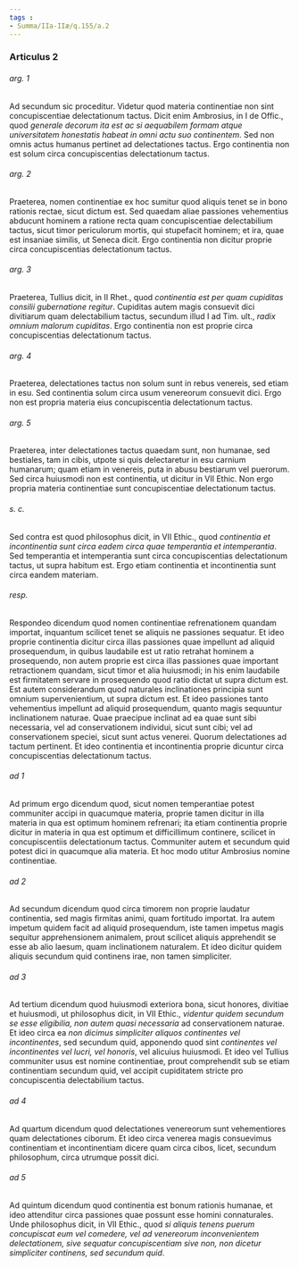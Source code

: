 ```yaml
---
tags : 
- Summa/IIa-IIæ/q.155/a.2
---
```


### Articulus 2

###### arg. 1
Ad secundum sic proceditur. Videtur quod materia continentiae non sint concupiscentiae delectationum tactus. Dicit enim Ambrosius, in I de Offic., quod *generale decorum ita est ac si aequabilem formam atque universitatem honestatis habeat in omni actu suo continentem*. Sed non omnis actus humanus pertinet ad delectationes tactus. Ergo continentia non est solum circa concupiscentias delectationum tactus.

###### arg. 2
Praeterea, nomen continentiae ex hoc sumitur quod aliquis tenet se in bono rationis rectae, sicut dictum est. Sed quaedam aliae passiones vehementius abducunt hominem a ratione recta quam concupiscentiae delectabilium tactus, sicut timor periculorum mortis, qui stupefacit hominem; et ira, quae est insaniae similis, ut Seneca dicit. Ergo continentia non dicitur proprie circa concupiscentias delectationum tactus.

###### arg. 3
Praeterea, Tullius dicit, in II Rhet., quod *continentia est per quam cupiditas consilii gubernatione regitur*. Cupiditas autem magis consuevit dici divitiarum quam delectabilium tactus, secundum illud I ad Tim. ult., *radix omnium malorum cupiditas*. Ergo continentia non est proprie circa concupiscentias delectationum tactus.

###### arg. 4
Praeterea, delectationes tactus non solum sunt in rebus venereis, sed etiam in esu. Sed continentia solum circa usum venereorum consuevit dici. Ergo non est propria materia eius concupiscentia delectationum tactus.

###### arg. 5
Praeterea, inter delectationes tactus quaedam sunt, non humanae, sed bestiales, tam in cibis, utpote si quis delectaretur in esu carnium humanarum; quam etiam in venereis, puta in abusu bestiarum vel puerorum. Sed circa huiusmodi non est continentia, ut dicitur in VII Ethic. Non ergo propria materia continentiae sunt concupiscentiae delectationum tactus.

###### s. c.
Sed contra est quod philosophus dicit, in VII Ethic., quod *continentia et incontinentia sunt circa eadem circa quae temperantia et intemperantia*. Sed temperantia et intemperantia sunt circa concupiscentias delectationum tactus, ut supra habitum est. Ergo etiam continentia et incontinentia sunt circa eandem materiam.

###### resp.
Respondeo dicendum quod nomen continentiae refrenationem quandam importat, inquantum scilicet tenet se aliquis ne passiones sequatur. Et ideo proprie continentia dicitur circa illas passiones quae impellunt ad aliquid prosequendum, in quibus laudabile est ut ratio retrahat hominem a prosequendo, non autem proprie est circa illas passiones quae important retractionem quandam, sicut timor et alia huiusmodi; in his enim laudabile est firmitatem servare in prosequendo quod ratio dictat ut supra dictum est. Est autem considerandum quod naturales inclinationes principia sunt omnium supervenientium, ut supra dictum est. Et ideo passiones tanto vehementius impellunt ad aliquid prosequendum, quanto magis sequuntur inclinationem naturae. Quae praecipue inclinat ad ea quae sunt sibi necessaria, vel ad conservationem individui, sicut sunt cibi; vel ad conservationem speciei, sicut sunt actus venerei. Quorum delectationes ad tactum pertinent. Et ideo continentia et incontinentia proprie dicuntur circa concupiscentias delectationum tactus.

###### ad 1
Ad primum ergo dicendum quod, sicut nomen temperantiae potest communiter accipi in quacumque materia, proprie tamen dicitur in illa materia in qua est optimum hominem refrenari; ita etiam continentia proprie dicitur in materia in qua est optimum et difficillimum continere, scilicet in concupiscentiis delectationum tactus. Communiter autem et secundum quid potest dici in quacumque alia materia. Et hoc modo utitur Ambrosius nomine continentiae.

###### ad 2
Ad secundum dicendum quod circa timorem non proprie laudatur continentia, sed magis firmitas animi, quam fortitudo importat. Ira autem impetum quidem facit ad aliquid prosequendum, iste tamen impetus magis sequitur apprehensionem animalem, prout scilicet aliquis apprehendit se esse ab alio laesum, quam inclinationem naturalem. Et ideo dicitur quidem aliquis secundum quid continens irae, non tamen simpliciter.

###### ad 3
Ad tertium dicendum quod huiusmodi exteriora bona, sicut honores, divitiae et huiusmodi, ut philosophus dicit, in VII Ethic., *videntur quidem secundum se esse eligibilia, non autem quasi necessaria* ad conservationem naturae. Et ideo circa ea *non dicimus simpliciter aliquos continentes vel incontinentes*, sed secundum quid, apponendo quod sint *continentes vel incontinentes vel lucri, vel honoris*, vel alicuius huiusmodi. Et ideo vel Tullius communiter usus est nomine continentiae, prout comprehendit sub se etiam continentiam secundum quid, vel accipit cupiditatem stricte pro concupiscentia delectabilium tactus.

###### ad 4
Ad quartum dicendum quod delectationes venereorum sunt vehementiores quam delectationes ciborum. Et ideo circa venerea magis consuevimus continentiam et incontinentiam dicere quam circa cibos, licet, secundum philosophum, circa utrumque possit dici.

###### ad 5
Ad quintum dicendum quod continentia est bonum rationis humanae, et ideo attenditur circa passiones quae possunt esse homini connaturales. Unde philosophus dicit, in VII Ethic., quod *si aliquis tenens puerum concupiscat eum vel comedere, vel ad venereorum inconvenientem delectationem, sive sequatur concupiscentiam sive non, non dicetur simpliciter continens, sed secundum quid*.

